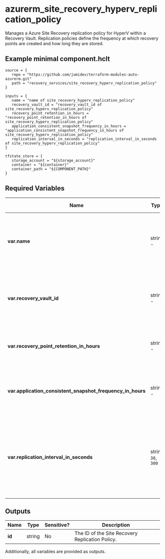 # azurerm_site_recovery_hyperv_replication_policy

Manages a Azure Site Recovery replication policy for HyperV within a Recovery Vault. Replication policies define the frequency at which recovery points are created and how long they are stored.

## Example minimal component.hclt

```hcl
source = {
   repo = "https://github.com/jumidev/terraform-modules-auto-azurerm.git" 
   path = "recovery_services/site_recovery_hyperv_replication_policy" 
}

inputs = {
   name = "name of site_recovery_hyperv_replication_policy" 
   recovery_vault_id = "recovery_vault_id of site_recovery_hyperv_replication_policy" 
   recovery_point_retention_in_hours = "recovery_point_retention_in_hours of site_recovery_hyperv_replication_policy" 
   application_consistent_snapshot_frequency_in_hours = "application_consistent_snapshot_frequency_in_hours of site_recovery_hyperv_replication_policy" 
   replication_interval_in_seconds = "replication_interval_in_seconds of site_recovery_hyperv_replication_policy" 
}

tfstate_store = {
   storage_account = "${storage_account}" 
   container = "${container}" 
   container_path = "${COMPONENT_PATH}" 
}

```

## Required Variables

| Name | Type |  possible values |  Description |
| ---- | --------- |  ----------- | ----------- |
| **var.name** | string  -  |  The name of the replication policy. Changing this forces a new resource to be created. | 
| **var.recovery_vault_id** | string  -  |  The id of the vault that should be updated. Changing this forces a new resource to be created. | 
| **var.recovery_point_retention_in_hours** | string  -  |  The duration in hours for which the recovery points need to be stored. | 
| **var.application_consistent_snapshot_frequency_in_hours** | string  -  |  Specifies the frequency at which to create application consistent recovery points. | 
| **var.replication_interval_in_seconds** | string  `30`, `300`  |  Specifies how frequently data should be synchronized between source and target locations. Possible values are `30` and `300`. | 



## Outputs

| Name | Type | Sensitive? | Description |
| ---- | ---- | --------- | --------- |
| **id** | string | No  | The ID of the Site Recovery Replication Policy. | 

Additionally, all variables are provided as outputs.
